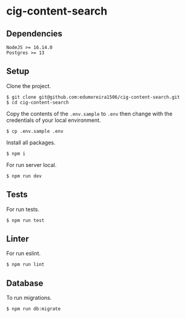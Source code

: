 # cig-content-search

## Dependencies

```
NodeJS >= 16.14.0
Postgres >= 13
```

## Setup

Clone the project.

```console
$ git clone git@github.com:edumoreira1506/cig-content-search.git
$ cd cig-content-search
```

Copy the contents of the `.env.sample` to `.env` then change with the credentials of your local environment.

```console
$ cp .env.sample .env
```

Install all packages.

```console
$ npm i
```

For run server local.

```console
$ npm run dev
```

## Tests

For run tests.

```console
$ npm run test
```

## Linter

For run eslint.

```console
$ npm run lint
```

## Database

To run migrations.

```console
$ npm run db:migrate
```
